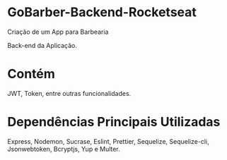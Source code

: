 # GoBarber-Backend-Rocketseat
Criação de um App para Barbearia

Back-end da Aplicação.

# Contém

JWT, Token, entre outras funcionalidades.

# Dependências Principais Utilizadas

Express, Nodemon, Sucrase, Eslint, Prettier, Sequelize, Sequelize-cli, Jsonwebtoken, Bcryptjs, Yup e Multer.
